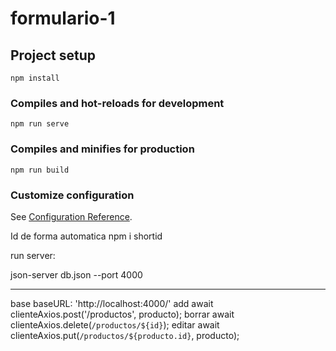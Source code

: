 # formulario-1

## Project setup
```
npm install
```

### Compiles and hot-reloads for development
```
npm run serve
```

### Compiles and minifies for production
```
npm run build
```

### Customize configuration
See [Configuration Reference](https://cli.vuejs.org/config/).

 Id de forma automatica
npm i shortid

run server: 

json-server db.json --port 4000


-------------

base
baseURL: 'http://localhost:4000/'
add
await clienteAxios.post('/productos', producto);
borrar
await clienteAxios.delete(`/productos/${id}`);
editar
await clienteAxios.put(`/productos/${producto.id}`, producto);